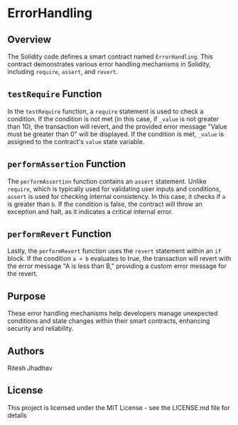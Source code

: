 # ErrorHandling

## Overview

The Solidity code defines a smart contract named `ErrorHandling`. This contract demonstrates various error handling mechanisms in Solidity, including `require`, `assert`, and `revert`.

## `testRequire` Function

In the `testRequire` function, a `require` statement is used to check a condition. If the condition is not met (in this case, if `_value` is not greater than 10), the transaction will revert, and the provided error message "Value must be greater than 0" will be displayed. If the condition is met, `_value` is assigned to the contract's `value` state variable.

## `performAssertion` Function

The `performAssertion` function contains an `assert` statement. Unlike `require`, which is typically used for validating user inputs and conditions, `assert` is used for checking internal consistency. In this case, it checks if `a` is greater than `b`. If the condition is false, the contract will throw an exception and halt, as it indicates a critical internal error.

## `performRevert` Function

Lastly, the `performRevert` function uses the `revert` statement within an `if` block. If the condition `a < b` evaluates to true, the transaction will revert with the error message "A is less than B," providing a custom error message for the revert.

## Purpose

These error handling mechanisms help developers manage unexpected conditions and state changes within their smart contracts, enhancing security and reliability.

## Authors

Ritesh Jhadhav


## License

This project is licensed under the MIT License - see the LICENSE.md file for details


